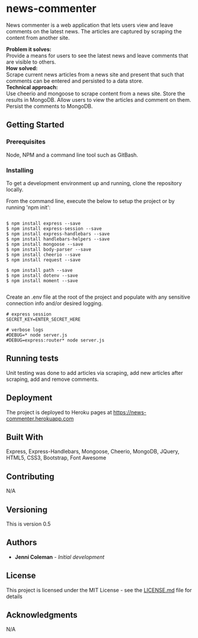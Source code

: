 # news-commenter

News commenter is a web application that lets users view and leave comments on the latest news.  The articles are captured by scraping the content from another site.

**Problem it solves:** \
Provide a means for users to see the latest news and leave comments that are visible to others. \
**How solved:** \
Scrape current news articles from a news site and present that such that comments can be entered and persisted to a data store. \
**Technical approach:** \
Use cheerio and mongoose to scrape content from a news site.  Store the results in MongoDB.  Allow users to view the articles and comment on them.  Persist the comments to MongoDB.

## Getting Started
 
### Prerequisites

Node, NPM and a command line tool such as GitBash.

### Installing

To get a development environment up and running, clone the repository locally.

From the command line, execute the below to setup the project or by running 'npm init':

```

$ npm install express --save
$ npm install express-session --save
$ npm install express-handlebars --save
$ npm install handlebars-helpers --save
$ npm install mongoose --save
$ npm install body-parser --save
$ npm install cheerio --save
$ npm install request --save

$ npm install path --save
$ npm install dotenv --save
$ npm install moment --save


```
Create an .env file at the root of the project and populate with any sensitive connection info and/or desired logging.

```
# express session
SECRET_KEY=ENTER_SECRET_HERE

# verbose logs
#DEBUG=* node server.js
#DEBUG=express:router* node server.js   

```

## Running tests

Unit testing was done to add articles via scraping, add new articles after scraping, add and remove comments.

## Deployment

The project is deployed to Heroku pages at https://news-commenter.herokuapp.com

## Built With

Express, Express-Handlebars, Mongoose, Cheerio, MongoDB, JQuery, HTML5, CSS3, Bootstrap, Font Awesome

## Contributing

N/A

## Versioning

This is version 0.5

## Authors

* **Jenni Coleman** - *Initial development*

## License

This project is licensed under the MIT License - see the [LICENSE.md](LICENSE.md) file for details

## Acknowledgments

N/A